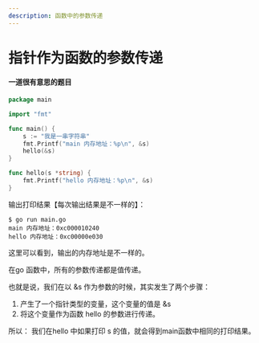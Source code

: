 ```yaml
---
description: 函数中的参数传递
---
```


# 指针作为函数的参数传递

#### 一道很有意思的题目

```go
package main

import "fmt"

func main() {
	s := "我是一串字符串"
	fmt.Printf("main 内存地址：%p\n", &s)
	hello(&s)
}

func hello(s *string) {
	fmt.Printf("hello 内存地址：%p\n", &s)
}
```

输出打印结果【每次输出结果是不一样的】：

```shell
$ go run main.go
main 内存地址：0xc000010240
hello 内存地址：0xc00000e030
```

这里可以看到，输出的内存地址是不一样的。

在go 函数中，所有的参数传递都是值传递。

也就是说，我们在以 \&s 作为参数的时候，其实发生了两个步骤：

1. 产生了一个指针类型的变量，这个变量的值是 \&s
2. 将这个变量作为函数 hello 的参数进行传递。

所以： 我们在hello 中如果打印 s 的值，就会得到main函数中相同的打印结果。
